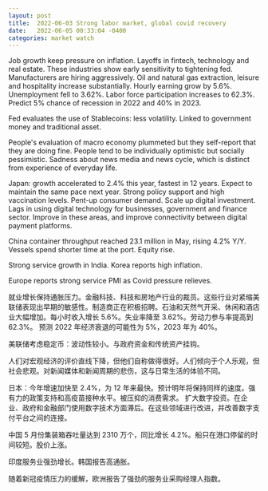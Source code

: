 ```yaml
---
layout: post
title:  2022-06-03 Strong labor market, global covid recovery
date:   2022-06-05 00:33:04 -0400
categories: market watch
---
```

Job growth keep pressure on inflation. Layoffs in fintech, technology and real estate. These industries show early sensitivity to tightening fed. Manufacturers are hiring aggressively. Oil and natural gas extraction, leisure and hospitality increase substantially. Hourly earning grow by 5.6%.  Unemployment fell to 3.62%. Labor force participation increases to 62.3%.
Predict 5% chance of recession in 2022 and 40% in 2023. 

Fed evaluates the use of Stablecoins: less volatility. Linked to government money and traditional asset. 

People's evaluation of macro economy plummeted but they self-report that they are doing fine. People tend to be individually optimistic but socially pessimistic. Sadness about news media and news cycle, which is distinct from experience of everyday life. 

Japan: growth accelerated to 2.4% this year, fastest in 12 years. Expect to maintain the same pace next year. Strong policy support and high vaccination levels. Pent-up consumer demand. 
Scale up digital investment. Lags in using digital technology for businesses, government and finance sector. Improve in these areas, and improve connectivity between digital payment platforms.

China container throughput reached 23.1 million in May, rising 4.2% Y/Y. Vessels spend shorter time at the port. Equity rise. 

Strong service growth in India. Korea reports high inflation.

Europe reports strong service PMI as Covid pressure relieves.


就业增长保持通胀压力。金融科技、科技和房地产行业的裁员。这些行业对紧缩美联储表现出早期的敏感性。制造商正在积极招聘。石油和天然气开采、休闲和酒店业大幅增加。每小时收入增长 5.6%。失业率降至 3.62%。劳动力参与率提高到 62.3%。
预测 2022 年经济衰退的可能性为 5%，2023 年为 40%。

美联储考虑稳定币：波动性较小。与政府资金和传统资产挂钩。

人们对宏观经济的评价直线下降，但他们自称做得很好。人们倾向于个人乐观，但社会悲观。对新闻媒体和新闻周期的悲伤，这与日常生活的体验不同。

日本：今年增速加快至 2.4%，为 12 年来最快。预计明年将保持同样的速度。强有力的政策支持和高疫苗接种水平。被压抑的消费需求。
扩大数字投资。在企业、政府和金融部门使用数字技术方面滞后。在这些领域进行改进，并改善数字支付平台之间的连接。

中国 5 月份集装箱吞吐量达到 2310 万个，同比增长 4.2%。船只在港口停留的时间较短。股价上涨。

印度服务业强劲增长。韩国报告高通胀。

随着新冠疫情压力的缓解，欧洲报告了强劲的服务业采购经理人指数。